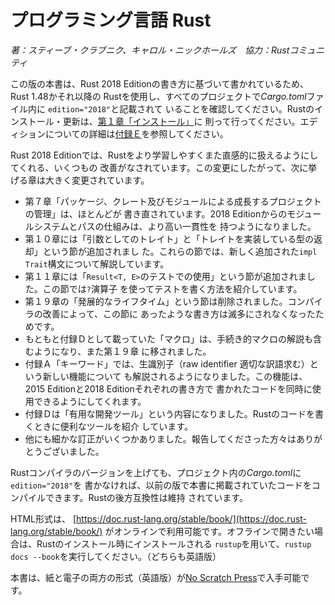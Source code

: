 <!--
# The Rust Programming Language
-->
# プログラミング言語 Rust

<!--
*by Steve Klabnik and Carol Nichols, with contributions from the Rust Community*
-->
*著：スティーブ・クラブニク、キャロル・ニックホールズ　協力：Rustコミュニティ*

<!--
This version of the text assumes you’re using Rust 1.48 or later with
`edition="2018"` in *Cargo.toml* of all projects to use Rust 2018 Edition
idioms. See the [“Installation” section of Chapter 1][install] to install or
update Rust, and see the new [Appendix E][editions]for information on editions.
-->
この版の本書は、Rust 2018 Editionの書き方に基づいて書かれているため、Rust 1.48かそれ以降の
Rustを使用し、すべてのプロジェクトで*Cargo.toml*ファイル内に `edition="2018"`と記載されて
いることを確認してください。Rustのインストール・更新は、[第１章「インストール」][install]に
則って行ってください。エディションについての詳細は[付録Ｅ][editions]を参照してください。

<!--
The 2018 Edition of the Rust language includes a number of improvements that
make Rust more ergonomic and easier to learn. This iteration of the book
contains a number of changes to reflect those improvements:
-->
Rust 2018 Editionでは、Rustをより学習しやすくまた直感的に扱えるようにしてくれる、いくつもの
改善がなされています。この変更にしたがって、次に挙げる章は大きく変更されています。

<!--
- Chapter 7, “Managing Growing Projects with Packages, Crates, and Modules,”
  has been mostly rewritten. The module system and the way paths work in the
  2018 Edition were made more consistent.
- Chapter 10 has new sections titled “Traits as Parameters” and “Returning
  Types that Implement Traits” that explain the new `impl Trait` syntax.
- Chapter 11 has a new section titled “Using `Result<T, E>` in Tests” that
  shows how to write tests that use the `?` operator.
- The “Advanced Lifetimes” section in Chapter 19 was removed because compiler
  improvements have made the constructs in that section even rarer.
- The previous Appendix D, “Macros,” has been expanded to include procedural
  macros and was moved to the “Macros” section in Chapter 19.
- Appendix A, “Keywords,” also explains the new raw identifiers feature that
  enables code written in the 2015 Edition and the 2018 Edition to interoperate.
- Appendix D is now titled “Useful Development Tools” and covers recently
  released tools that help you write Rust code.
- We fixed a number of small errors and imprecise wording throughout the book.
  Thank you to the readers who reported them!
-->
- 第７章「パッケージ、クレート及びモジュールによる成長するプロジェクトの管理」は、ほとんどが
  書き直されています。2018 Editionからのモジュールシステムとパスの仕組みは、より高い一貫性を
  持つようになりました。
- 第１０章には「引数としてのトレイト」と「トレイトを実装している型の返却」という節が追加されまし
  た。これらの節では、新しく追加された`impl Trait`構文について解説しています。
- 第１１章には「`Result<T, E>`のテストでの使用」という節が追加されました。この節では`?`演算子
  を使ってテストを書く方法を紹介しています。
- 第１９章の「発展的なライフタイム」という節は削除されました。コンパイラの改善によって、この節に
  あったような書き方は滅多にされなくなったためです。
- もともと付録Ｄとして載っていた「マクロ」は、手続き的マクロの解説も含むようになり、また第１９章
  に移されました。
- 付録Ａ「キーワード」では、生識別子（raw identifier 適切な訳語求む）という新しい機能について
  も解説されるようになりました。この機能は、2015 Editionと2018 Editionそれぞれの書き方で
  書かれたコードを同時に使用できるようにしてくれます。
- 付録Ｄは「有用な開発ツール」という内容になりました。Rustのコードを書くときに便利なツールを紹介
  しています。
- 他にも細かな訂正がいくつかありました。報告してくださった方々はありがとうございました。

<!--
Note that any code in earlier iterations of *The Rust Programming Language*
that compiled will continue to compile without `edition="2018"` in the
project’s *Cargo.toml*, even as you update the Rust compiler version you’re
using. That’s Rust’s backward compatibility guarantees at work!
-->
Rustコンパイラのバージョンを上げても、プロジェクト内の*Cargo.toml*に`edition="2018"`を
書かなければ、以前の版で本書に掲載されていたコードをコンパイルできます。Rustの後方互換性は維持
されています。

<!--
The HTML format is available online at
[https://doc.rust-lang.org/stable/book/](https://doc.rust-lang.org/stable/book/)
and offline with installations of Rust made with `rustup`; run `rustup docs
--book` to open.
-->
HTML形式は、
[https://doc.rust-lang.org/stable/book/](https://doc.rust-lang.org/stable/book/)
がオンラインで利用可能です。オフラインで開きたい場合は、Rustのインストール時にインストールされる
`rustup`を用いて、`rustup docs --book`を実行してください。（どちらも英語版）

<!--
This text is available in [paperback and ebook format from No Starch
Press][nsprust].
-->
本書は、紙と電子の両方の形式（英語版）が[No Scratch Press][nsprust]で入手可能です。

[install]: ch01-01-installation.html
[editions]: appendix-05-editions.html
[nsprust]: https://nostarch.com/rust
